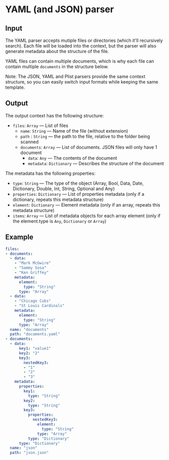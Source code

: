 # YAML (and JSON) parser

## Input

The YAML parser accepts mutiple files or directories (which it'll recursively search). Each file will be loaded into the context, but the parser will also generate metadata about the structure of the file.

YAML files can contain multiple documents, which is why each file can contain multiple `documents` in the structure below.

Note: The JSON, YAML and Plist parsers provide the same context structure, so you can easily switch input formats while keeping the same template.

## Output

The output context has the following structure:

 - `files`: `Array` — List of files
    - `name`: `String` — Name of the file (without extension)
    - `path` : `String` — the path to the file, relative to the folder being scanned
    - `documents`: `Array` — List of documents. JSON files will only have 1 document
       - `data`: `Any` — The contents of the document
       - `metadata`: `Dictionary` — Describes the structure of the document

The metadata has the following properties:

 - `type`: `String` — The type of the object (Array, Bool, Data, Date, Dictionary, Double, Int, String, Optional and Any)
 - `properties`: `Dictionary` — List of properties metadata (only if a dictionary, repeats this metadata structure)
 - `element`: `Dictionary` — Element metadata (only if an array, repeats this metadata structure)
 - `items`: `Array` — List of metadata objects for each array element (only if the element.type is `Any`, `Dictionary`
            or `Array`)

## Example

```yaml
files:
- documents:
  - data:
    - "Mark McGwire"
    - "Sammy Sosa"
    - "Ken Griffey"
    metadata:
      element:
        type: "String"
      type: "Array"
  - data:
    - "Chicago Cubs"
    - "St Louis Cardinals"
    metadata:
      element:
        type: "String"
      type: "Array"
  name: "documents"
  path: "documents.yaml"
- documents:
  - data:
      key1: "value1"
      key2: "2"
      key3:
        nestedKey3:
        - "1"
        - "2"
        - "3"
    metadata:
      properties:
        key1:
          type: "String"
        key2:
          type: "String"
        key3:
          properties:
            nestedKey3:
              element:
                type: "String"
              type: "Array"
          type: "Dictionary"
      type: "Dictionary"
  name: "json"
  path: "json.json"
```
